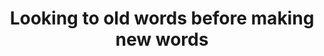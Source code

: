 ---
link: https://diglib-legacy.amphilsoc.org/islandora/object/video%3A1670/datastream/MP4/view
title: Looking to old words before making new words
description:
interviewee: Elisabeth Pierite
category: Language Reawakening
layout: video
---